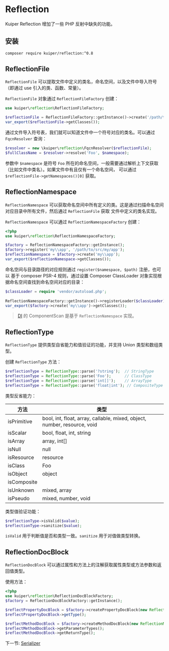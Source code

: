 # Reflection

Kuiper Reflection 增加了一些 PHP 反射中缺失的功能。

## 安装

```bash
composer require kuiper/reflection:^0.8
```

## ReflectionFile

`ReflectionFile` 可以提取文件中定义的类名，命名空间，以及文件中导入符号（即通过 use 引入的类、函数、常量）。

`ReflectionFile` 对象通过 `ReflectionFileFactory` 创建：

```php
use kuiper\reflection\ReflectionFileFactory;

$reflectionFile = ReflectionFileFactory::getInstance()->create('/path/to/file.php');
var_export($reflectionFile->getClasses()); 
```

通过文件导入符号表，我们就可以知道文件中一个符号对应的类名。可以通过 `FqcnResolver` 查询：

```php
$resolver = new \kuiper\reflection\FqcnResolver($reflectionFile);
$fullClassName = $resolver->resolve('Foo', $namespace);
```

参数中 `$namespace` 是符号 `Foo` 所在的命名空间，一般需要通过解析上下文获取（比如文件中类名）。如果文件中有且仅有一个命名空间，
可以通过 `$reflectionFile->getNamespaces()[0]` 获取。

## ReflectionNamespace

`ReflectionNamespace` 可以获取命名空间中所有定义的类。这是通过扫描命名空间对应目录中所有文件，然后通过 `ReflectionFile` 获取
文件中定义的类名实现。

`ReflectionNamespace` 可以通过 `ReflectionNamespaceFactory` 创建：

```php
<?php
use kuiper\reflection\ReflectionNamespaceFactory;

$factory = ReflectionNamespaceFactory::getInstance();
$factory->register('my\\app', '/path/to/src/my/app');
$reflectionNamespace = $factory->create('my\\app');
var_export($reflectionNamespace->getClasses());
```

命名空间与目录路径的对应规则通过 `register($namespace, $path)` 注册，也可以
基于 composer PSR-4 规则，通过设置 Composer ClassLoader 对象实现根据命名空间查找到命名空间对应的目录：

```php
$classLoader = require 'vendor/autoload.php';
 
ReflectionNamespaceFactory::getInstance()->registerLoader($classLoader);
var_export($factory->create('my\\app')->getClasses());
```

> [DI](di.md#ComponentScan) 的 ComponentScan 是基于 `ReflectionNamespace` 实现。

## ReflectionType

`ReflectionType` 提供类型自省能力和值验证的功能，并支持 Union 类型和数组类型。

创建 `ReflectionType` 方法：

```php
$reflectionType = ReflectionType::parse('?string');  // StringType
$reflectionType = ReflectionType::parse('Foo');      // ClassType
$reflectionType = ReflectionType::parse('int[]');    // ArrayType
$reflectionType = ReflectionType::parse('float|int'); // CompositeType
```

类型反省能力：

| 方法        | 类型                                                                     |
|-------------|--------------------------------------------------------------------------|
| isPrimitive | bool, int, float, array, callable, mixed, object, number, resource, void |
| isScalar    | bool, float, int, string                                                 |
| isArray     | array, int[]                                                             |
| isNull      | null                                                                     |
| isResource  | resource                                                                 |
| isClass     | Foo                                                                      |
| isObject    | object                                                                   |
| isComposite |                                                                          |
| isUnknown   | mixed, array                                                             |
| isPseudo    | mixed, number, void                                                      |

类型值验证功能：

```php
$reflectionType->isValid($value);
$reflectionType->sanitize($value);
```
`isValid` 用于判断值是否和类型一致。`sanitize` 用于对值做类型转换。

## ReflectionDocBlock

`ReflectionDocBlock` 可以通过属性和方法上的注解获取属性类型或方法参数和返回值类型。

使用方法：

```php
<?php
use kuiper\reflection\ReflectionDocBlockFactory;
$factory = ReflectionDocBlockFactory::getInstance();

$reflectPropertyDocBlock = $factory->createPropertyDocBlock(new ReflectionProperty($class, $propertyName));
$reflectPropertyDocBlock->getType();

$reflectMethodDocBlock = $factory->createMethodDocBlock(new ReflectionMethod($class, $methodName));
$reflectMethodDocBlock->getParameterTypes();
$reflectMethodDocBlock->getReturnType();
```

下一节: [Serializer](serializer.md)
